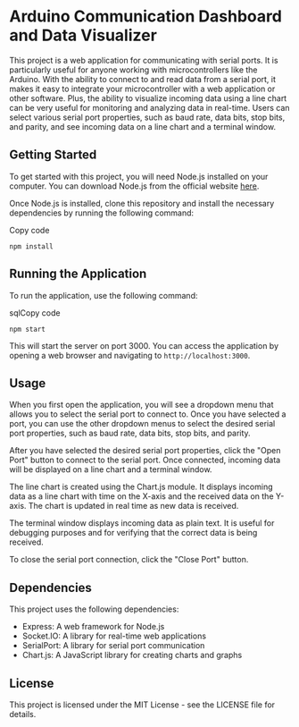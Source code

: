 Arduino Communication Dashboard and Data Visualizer
====================================================

This project is a web application for communicating with serial ports. It is particularly useful for anyone working with microcontrollers like the Arduino. With the ability to connect to and read data from a serial port, it makes it easy to integrate your microcontroller with a web application or other software. Plus, the ability to visualize incoming data using a line chart can be very useful for monitoring and analyzing data in real-time. Users can select various serial port properties, such as baud rate, data bits, stop bits, and parity, and see incoming data on a line chart and a terminal window.

Getting Started
---------------

To get started with this project, you will need Node.js installed on your computer. You can download Node.js from the official website [here](https://nodejs.org/en/download/).

Once Node.js is installed, clone this repository and install the necessary dependencies by running the following command:

Copy code

`npm install`

Running the Application
-----------------------

To run the application, use the following command:

sqlCopy code

`npm start`

This will start the server on port 3000. You can access the application by opening a web browser and navigating to `http://localhost:3000`.

Usage
-----

When you first open the application, you will see a dropdown menu that allows you to select the serial port to connect to. Once you have selected a port, you can use the other dropdown menus to select the desired serial port properties, such as baud rate, data bits, stop bits, and parity.

After you have selected the desired serial port properties, click the "Open Port" button to connect to the serial port. Once connected, incoming data will be displayed on a line chart and a terminal window.

The line chart is created using the Chart.js module. It displays incoming data as a line chart with time on the X-axis and the received data on the Y-axis. The chart is updated in real time as new data is received.

The terminal window displays incoming data as plain text. It is useful for debugging purposes and for verifying that the correct data is being received.

To close the serial port connection, click the "Close Port" button.

Dependencies
------------

This project uses the following dependencies:

-   Express: A web framework for Node.js
-   Socket.IO: A library for real-time web applications
-   SerialPort: A library for serial port communication
-   Chart.js: A JavaScript library for creating charts and graphs

License
-------

This project is licensed under the MIT License - see the LICENSE file for details.
